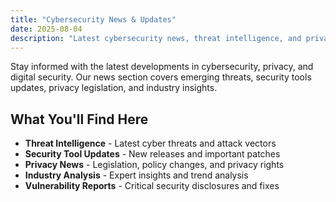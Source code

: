 ```yaml
---
title: "Cybersecurity News & Updates"
date: 2025-08-04
description: "Latest cybersecurity news, threat intelligence, and privacy updates"
---
```


Stay informed with the latest developments in cybersecurity, privacy, and digital security. Our news section covers emerging threats, security tools updates, privacy legislation, and industry insights.

## What You'll Find Here

- **Threat Intelligence** - Latest cyber threats and attack vectors
- **Security Tool Updates** - New releases and important patches
- **Privacy News** - Legislation, policy changes, and privacy rights
- **Industry Analysis** - Expert insights and trend analysis
- **Vulnerability Reports** - Critical security disclosures and fixes
